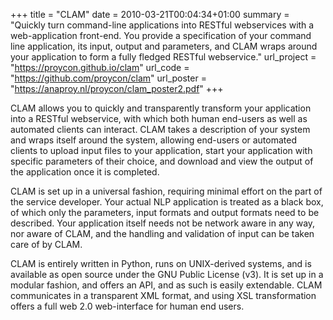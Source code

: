 +++
title = "CLAM"
date = 2010-03-21T00:04:34+01:00
summary = "Quickly turn command-line applications into RESTful webservices with a web-application front-end. You provide a specification of your command line application, its input, output and parameters, and CLAM wraps around your application to form a fully fledged RESTful webservice."
url_project = "https://proycon.github.io/clam"
url_code = "https://github.com/proycon/clam"
url_poster = "https://anaproy.nl/proycon/clam_poster2.pdf"
+++

CLAM allows you to quickly and transparently transform your application into a RESTful
webservice, with which both human end-users as well as automated clients can interact. CLAM takes a description of your
system and wraps itself around the system, allowing end-users or automated clients to upload input files to your
application, start your application with specific parameters of their choice, and download and view the output of the
application once it is completed.

CLAM is set up in a universal fashion, requiring minimal effort on the part of the service developer. Your actual NLP
application is treated as a black box, of which only the parameters, input formats and output formats need to be
described. Your application itself needs not be network aware in any way, nor aware of CLAM, and the handling and
validation of input can be taken care of by CLAM.

CLAM is entirely written in Python, runs on UNIX-derived systems, and is available as open source under the GNU Public
License (v3). It is set up in a modular fashion, and offers an API, and as such is easily extendable. CLAM communicates
in a transparent XML format, and using XSL transformation offers a full web 2.0 web-interface for human end users.

